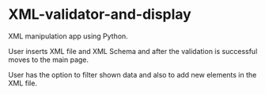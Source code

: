 # XML-validator-and-display
XML manipulation app using Python.

User inserts XML file and XML Schema and after the validation is successful moves to the main page.

User has the option to filter shown data and also to add new elements in the XML file. 
